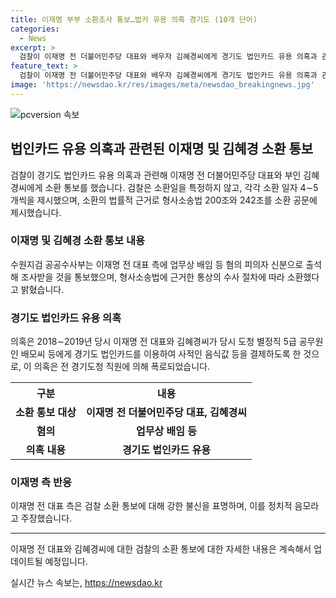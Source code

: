 ```yaml
---
title: 이재명 부부 소환조사 통보…법카 유용 의혹 경기도 (10개 단어)
categories:
  - News
excerpt: >
  검찰이 이재명 전 더불어민주당 대표와 배우자 김혜경씨에게 경기도 법인카드 유용 의혹과 관련해 소환 통보했다. 이에 대해 수원지검은 형사소송법에 근거하여 소환하며, 혐의에 대한 진술과 소명 기회를 주겠다 밝혔다. 이는 2018∼2019년 경기도지사였던 이 전 대표와 김혜경씨가 경기도 예산을 사적으로 이용했다는 의혹으로, 조명현씨의 폭로로 알려졌다. 해당 의혹은 법인카드를 사적 목적으로 사용했다는 것이며, 수원지검은 이를 수사 중이다.
feature_text: >
  검찰이 이재명 전 더불어민주당 대표와 배우자 김혜경씨에게 경기도 법인카드 유용 의혹과 관련해 소환 통보했다. 이에 대해 수원지검은 형사소송법에 근거하여 소환하며, 혐의에 대한 진술과 소명 기회를 주겠다 밝혔다. 이는 2018∼2019년 경기도지사였던 이 전 대표와 김혜경씨가 경기도 예산을 사적으로 이용했다는 의혹으로, 조명현씨의 폭로로 알려졌다. 해당 의혹은 법인카드를 사적 목적으로 사용했다는 것이며, 수원지검은 이를 수사 중이다.
image: 'https://newsdao.kr/res/images/meta/newsdao_breakingnews.jpg'
---
```


<p><img src="https://newsdao.kr/res/images/meta/newsdao_breakingnews.jpg" alt="pcversion 속보" /></p>

<h2 data-ke-size="size26">법인카드 유용 의혹과 관련된 이재명 및 김혜경 소환 통보</h2>

<p data-ke-size="size16">검찰이 경기도 법인카드 유용 의혹과 관련해 이재명 전 더불어민주당 대표와 부인 김혜경씨에게 소환 통보를 했습니다. 검찰은 소환일을 특정하지 않고, 각각 소환 일자 4∼5개씩을 제시했으며, 소환의 법률적 근거로 형사소송법 200조와 242조를 소환 공문에 제시했습니다.</p>

<h3>이재명 및 김혜경 소환 통보 내용</h3>

<p data-ke-size="size16">수원지검 공공수사부는 이재명 전 대표 측에 업무상 배임 등 혐의 피의자 신분으로 출석해 조사받을 것을 통보했으며, 형사소송법에 근거한 통상의 수사 절차에 따라 소환했다고 밝혔습니다.</p>

<h3>경기도 법인카드 유용 의혹</h3>

<p data-ke-size="size16">의혹은 2018∼2019년 당시 이재명 전 대표와 김혜경씨가 당시 도청 별정직 5급 공무원인 배모씨 등에게 경기도 법인카드를 이용하여 사적인 음식값 등을 결제하도록 한 것으로, 이 의혹은 전 경기도청 직원에 의해 폭로되었습니다.</p>

<table>
  <tr>
    <th>구분</th>
    <th>내용</th>
  </tr>
  <tr>
    <td style="text-align: center; height: 17px;"><b>소환 통보 대상</b></td>
    <td style="text-align: center; height: 17px;"><b>이재명 전 더불어민주당 대표, 김혜경씨</b></td>
  </tr>
  <tr>
    <td style="text-align: center; height: 17px;"><b>혐의</b></td>
    <td style="text-align: center; height: 17px;"><b>업무상 배임 등</b></td>
  </tr>
  <tr>
    <td style="text-align: center; height: 17px;"><b>의혹 내용</b></td>
    <td style="text-align: center; height: 17px;"><b>경기도 법인카드 유용</b></td>
  </tr>
</table>

<h3>이재명 측 반응</h3>

<p data-ke-size="size16">이재명 전 대표 측은 검찰 소환 통보에 대해 강한 불신을 표명하며, 이를 정치적 음모라고 주장했습니다.</p>

<hr>

<p data-ke-size="size16">이재명 전 대표와 김혜경씨에 대한 검찰의 소환 통보에 대한 자세한 내용은 계속해서 업데이트될 예정입니다.</p>
실시간 뉴스 속보는, <a href="https://newsdao.kr" rel="dofollow">https://newsdao.kr</a>


